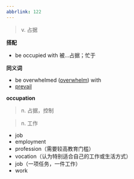 ```yaml
---
abbrlink: 122
---
```

> v. 占据

**搭配**

- be occupied with 被...占据；忙于

**同义词**
- be overwhelmed ([overwhelm](overwhelm.md)) with
- [prevail](prevail.md) 

**occupation**
> n. 占据，控制

> n. 工作

- job
- employment
- profession（需要较高教育门槛）
- vocation（认为特别适合自己的工作或生活方式）
- job（一项任务，一件工作）
- work
